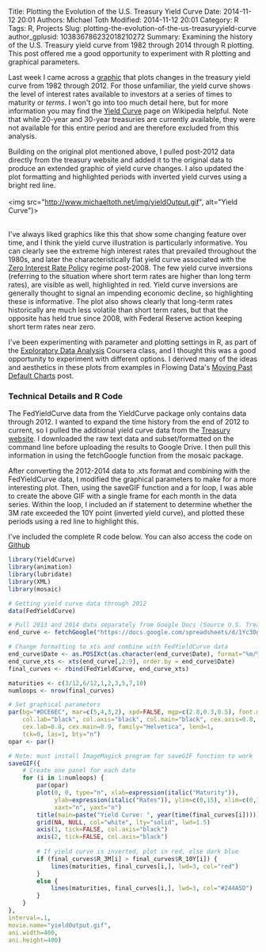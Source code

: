 Title: Plotting the Evolution of the U.S. Treasury Yield Curve
Date: 2014-11-12 20:01
Authors: Michael Toth
Modified: 2014-11-12 20:01
Category: R
Tags: R, Projects
Slug: plotting-the-evolution-of-the-us-treasuryyield-curve
author_gplusid: 103836786232018210272
Summary: Examining the history of the U.S. Treasury yield curve from 1982 through 2014 through R plotting. This post offered me a good opportunity to experiment with R plotting and graphical parameters.

Last week I came across a [graphic](http://isomorphism.es/post/101890975168/treasury-yield-curve-from-the-volcker-era-through) that plots changes in the treasury yield curve from 1982 through 2012. For those unfamiliar, the yield curve shows the level of interest rates available to investors at a series of times to maturity or *terms*. I won't go into too much detail here, but for more information you may find the [Yield Curve](http://en.wikipedia.org/wiki/Yield_curve) page on Wikipedia helpful. Note that while 20-year and 30-year treasuries are currently available, they were not available for this entire period and are therefore excluded from this analysis.  

Building on the original plot mentioned above, I pulled post-2012 data directly from the treasury website and added it to the original data to produce an extended graphic of yield curve changes. I also updated the plot formatting and highlighted periods with inverted yield curves using a bright red line.  
<br>
<img src="http://www.michaeltoth.net/img/yieldOutput.gif", alt="Yield Curve")>  
<br>  

I've always liked graphics like this that show some changing feature over time, and I think the yield curve illustration is particularly informative.  You can clearly see the extreme high interest rates that prevailed throughout the 1980s, and later the characteristically flat yield curve associated with the [Zero Interest Rate Policy](http://en.wikipedia.org/wiki/Zero_interest-rate_policy) regime post-2008. The few yield curve inversions (referring to the situation where short term rates are higher than long term rates), are visible as well, highlighted in red. Yield curve inversions are generally thought to signal an impending economic decline, so highlighting these is informative. The plot also shows clearly that long-term rates historically are much less volatile than short term rates, but that the opposite has held true since 2008, with Federal Reserve action keeping short term rates near zero.  

I've been experimenting with parameter and plotting settings in R, as part of the [Exploratory Data Analysis](https://www.coursera.org/course/exdata) Coursera class, and I thought this was a good opportunity to experiment with different options. I derived many of the ideas and aesthetics in these plots from examples in Flowing Data's [Moving Past Default Charts](http://flowingdata.com/2014/10/23/moving-past-default-charts/) post.  

### Technical Details and R Code 

The FedYieldCurve data from the YieldCurve package only contains data through 2012. I wanted to expand the time history from the end of 2012 to current, so I pulled the additional yield curve data from the [Treasury website](http://www.treasury.gov/resource-center/data-chart-center/interest-rates/Pages/TextView.aspx?data=yield). I downloaded the raw text data and subset/formatted on the command line before uploading the results to Google Drive. I then pull this information in using the fetchGoogle function from the mosaic package.  

After converting the 2012-2014 data to .xts format and combining with the FedYieldCurve data, I modified the graphical parameters to make for a more interesting plot. Then, using the saveGIF function and a for loop, I was able to create the above GIF with a single frame for each month in the data series.  Within the loop, I included an if statement to determine whether the 3M rate exceeded the 10Y point (inverted yield curve), and plotted these periods using a red line to highlight this.  

I've included the complete R code below. You can also access the code on [Github](https://github.com/michaeltoth/plot-yield-curve)  

```R
library(YieldCurve)
library(animation)
library(lubridate)
library(XML)
library(mosaic)

# Getting yield curve data through 2012
data(FedYieldCurve)

# Pull 2013 and 2014 data separately from Google Docs (Source U.S. Treasury)
end_curve <- fetchGoogle("https://docs.google.com/spreadsheets/d/1Yc3Og9g0Ko_SMh6l0EEZcqIQ85godDxgpnkbfK_N-Gk/export?format=csv&id")

# Change formatting to xts and combine with FedYieldCurve data
end_curve$Date <- as.POSIXct(as.character(end_curve$Date), format="%m/%d/%Y")
end_curve_xts <- xts(end_curve[,2:9], order.by = end_curve$Date)
final_curves <- rbind(FedYieldCurve, end_curve_xts)

maturities <- c(3/12,6/12,1,2,3,5,7,10)
numloops <- nrow(final_curves)

# Set graphical parameters
par(bg="#DCE6EC", mar=c(5,4,3,2), xpd=FALSE, mgp=c(2.8,0.3,0.5), font.main=2,
    col.lab="black", col.axis="black", col.main="black", cex.axis=0.8, 
    cex.lab=0.8, cex.main=0.9, family="Helvetica", lend=1, 
    tck=0, las=1, bty="n")
opar <- par()

# Note: must install ImageMagick program for saveGIF function to work
saveGIF({
    # Create one panel for each date
    for (i in 1:numloops) {
        par(opar)
        plot(0, 0, type="n", xlab=expression(italic("Maturity")), 
             ylab=expression(italic("Rates")), ylim=c(0,15), xlim=c(0,10), 
             xaxt="n", yaxt="n")
        title(main=paste("Yield Curve: ", year(time(final_curves[i]))))
        grid(NA, NULL, col="white", lty="solid", lwd=1.5)
        axis(1, tick=FALSE, col.axis="black")
        axis(2, tick=FALSE, col.axis="black")
        
        # If yield curve is inverted, plot in red, else dark blue
        if (final_curves$R_3M[i] > final_curves$R_10Y[i]) {
            lines(maturities, final_curves[i,], lwd=3, col="red")
        }
        else {
            lines(maturities, final_curves[i,], lwd=3, col="#244A5D")
        }
    }
},
interval=.1,
movie.name="yieldOutput.gif", 
ani.width=400,
ani.height=400)
```
